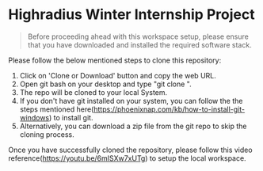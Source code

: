 # Highradius Winter Internship Project

> Before proceeding ahead with this workspace setup, please ensure that you have
> downloaded and installed the required software stack.

Please follow the below mentioned steps to clone this repository:
1) Click on 'Clone or Download' button and copy the web URL.
2) Open git bash on your desktop and type "git clone <copied web URL of repo>".
3) The repo will be cloned to your local System.
4) If you don't have git installed on your system, you can follow the the steps mentioned here(https://phoenixnap.com/kb/how-to-install-git-windows) to install git.
5) Alternatively, you can download a zip file from the git repo to skip the cloning process.

Once you have successfully cloned the repository, please follow this video reference(https://youtu.be/6mISXw7xUTg) to setup the local workspace.
